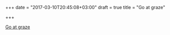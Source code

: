 +++
date = "2017-03-10T20:45:08+03:00"
draft = true
title = "Go at graze"

+++

<p><a href="http://tech.graze.com/2017/03/10/go-at-graze">Go at graze</a></p>
